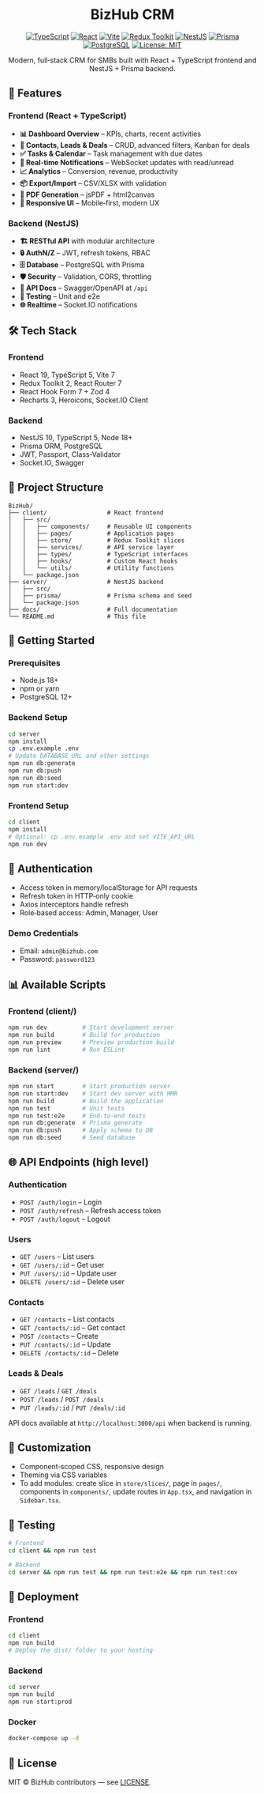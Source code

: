 <div align="center">

# BizHub CRM

[![TypeScript](https://img.shields.io/badge/TypeScript-5.x-3178C6?logo=typescript&logoColor=white)](https://www.typescriptlang.org/)
[![React](https://img.shields.io/badge/React-19-61DAFB?logo=react&logoColor=000)](https://react.dev/)
[![Vite](https://img.shields.io/badge/Vite-7-646CFF?logo=vite&logoColor=white)](https://vitejs.dev/)
[![Redux Toolkit](https://img.shields.io/badge/Redux_Toolkit-2-764ABC?logo=redux&logoColor=white)](https://redux-toolkit.js.org/)
[![NestJS](https://img.shields.io/badge/NestJS-10-E0234E?logo=nestjs&logoColor=white)](https://nestjs.com/)
[![Prisma](https://img.shields.io/badge/Prisma-ORM-2D3748?logo=prisma&logoColor=white)](https://www.prisma.io/)
[![PostgreSQL](https://img.shields.io/badge/PostgreSQL-316192?logo=postgresql&logoColor=white)](https://www.postgresql.org/)
[![License: MIT](https://img.shields.io/badge/License-MIT-green.svg)](LICENSE)

Modern, full‑stack CRM for SMBs built with React + TypeScript frontend and NestJS + Prisma backend.

</div>

## 🚀 Features

### Frontend (React + TypeScript)
- **📊 Dashboard Overview** – KPIs, charts, recent activities
- **👥 Contacts, Leads & Deals** – CRUD, advanced filters, Kanban for deals
- **✅ Tasks & Calendar** – Task management with due dates
- **🔔 Real‑time Notifications** – WebSocket updates with read/unread
- **📈 Analytics** – Conversion, revenue, productivity
- **📦 Export/Import** – CSV/XLSX with validation
- **📄 PDF Generation** – jsPDF + html2canvas
- **📱 Responsive UI** – Mobile‑first, modern UX

### Backend (NestJS)
- **🏗️ RESTful API** with modular architecture
- **🔒 AuthN/Z** – JWT, refresh tokens, RBAC
- **🗄️ Database** – PostgreSQL with Prisma
- **🛡️ Security** – Validation, CORS, throttling
- **📝 API Docs** – Swagger/OpenAPI at `/api`
- **🧪 Testing** – Unit and e2e
- **🌐 Realtime** – Socket.IO notifications

## 🛠️ Tech Stack

### Frontend
- React 19, TypeScript 5, Vite 7
- Redux Toolkit 2, React Router 7
- React Hook Form 7 + Zod 4
- Recharts 3, Heroicons, Socket.IO Client

### Backend
- NestJS 10, TypeScript 5, Node 18+
- Prisma ORM, PostgreSQL
- JWT, Passport, Class‑Validator
- Socket.IO, Swagger

## 📁 Project Structure

```
BizHub/
├── client/                 # React frontend
│   ├── src/
│   │   ├── components/     # Reusable UI components
│   │   ├── pages/          # Application pages
│   │   ├── store/          # Redux Toolkit slices
│   │   ├── services/       # API service layer
│   │   ├── types/          # TypeScript interfaces
│   │   ├── hooks/          # Custom React hooks
│   │   └── utils/          # Utility functions
│   └── package.json
├── server/                 # NestJS backend
│   ├── src/
│   ├── prisma/             # Prisma schema and seed
│   └── package.json
├── docs/                   # Full documentation
└── README.md               # This file
```

## 🚀 Getting Started

### Prerequisites
- Node.js 18+
- npm or yarn
- PostgreSQL 12+

### Backend Setup
```bash
cd server
npm install
cp .env.example .env
# Update DATABASE_URL and other settings
npm run db:generate
npm run db:push
npm run db:seed
npm run start:dev
```

### Frontend Setup
```bash
cd client
npm install
# Optional: cp .env.example .env and set VITE_API_URL
npm run dev
```

## 🔐 Authentication

- Access token in memory/localStorage for API requests
- Refresh token in HTTP‑only cookie
- Axios interceptors handle refresh
- Role‑based access: Admin, Manager, User

### Demo Credentials
- Email: `admin@bizhub.com`
- Password: `password123`

## 📊 Available Scripts

### Frontend (client/)
```bash
npm run dev          # Start development server
npm run build        # Build for production
npm run preview      # Preview production build
npm run lint         # Run ESLint
```

### Backend (server/)
```bash
npm run start        # Start production server
npm run start:dev    # Start dev server with HMR
npm run build        # Build the application
npm run test         # Unit tests
npm run test:e2e     # End-to-end tests
npm run db:generate  # Prisma generate
npm run db:push      # Apply schema to DB
npm run db:seed      # Seed database
```

## 🌐 API Endpoints (high level)

### Authentication
- `POST /auth/login` – Login
- `POST /auth/refresh` – Refresh access token
- `POST /auth/logout` – Logout

### Users
- `GET /users` – List users
- `GET /users/:id` – Get user
- `PUT /users/:id` – Update user
- `DELETE /users/:id` – Delete user

### Contacts
- `GET /contacts` – List contacts
- `GET /contacts/:id` – Get contact
- `POST /contacts` – Create
- `PUT /contacts/:id` – Update
- `DELETE /contacts/:id` – Delete

### Leads & Deals
- `GET /leads` / `GET /deals`
- `POST /leads` / `POST /deals`
- `PUT /leads/:id` / `PUT /deals/:id`

API docs available at `http://localhost:3000/api` when backend is running.

## 🎨 Customization

- Component‑scoped CSS, responsive design
- Theming via CSS variables
- To add modules: create slice in `store/slices/`, page in `pages/`, components in `components/`, update routes in `App.tsx`, and navigation in `Sidebar.tsx`.

## 🧪 Testing

```bash
# Frontend
cd client && npm run test

# Backend
cd server && npm run test && npm run test:e2e && npm run test:cov
```

## 🚀 Deployment

### Frontend
```bash
cd client
npm run build
# Deploy the dist/ folder to your hosting
```

### Backend
```bash
cd server
npm run build
npm run start:prod
```

### Docker
```bash
docker-compose up -d

```

## 📝 License
MIT © BizHub contributors — see [LICENSE](LICENSE).
